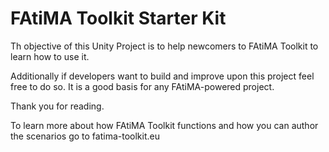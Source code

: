 # FAtiMA Toolkit Starter Kit

Th objective of this Unity Project is to help newcomers to FAtiMA Toolkit to learn how to use it.

Additionally if developers want to build and improve upon this project feel free to do so. It is a good basis for any FAtiMA-powered project.

Thank you for reading.


To learn more about how FAtiMA Toolkit functions and how you can author the scenarios go to fatima-toolkit.eu

